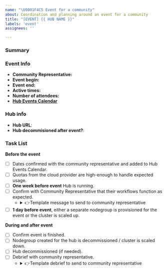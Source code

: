 ```yaml
---
name: "\U0001F4C5 Event for a community"
about: Coordination and planning around an event for a community
title: "[EVENT] {{ HUB NAME }}"
labels: 'event'
assignees: ''

---
```


### Summary

<!-- Please provide a short, one-sentence summary about this event. -->

### Event Info

<!-- Get this information from the community representative. -->

- **Community Representative:** <!-- The GitHub ID of the current representative for the Hub and Community, e.g. @octocat -->
- **Event begin:** <!-- The date that the event will start. -->
- **Event end:** <!-- The date that the event will end. -->
- **Active times:** <!-- What hours of the day will participants be active? (e.g., 5am - 5pm US/Pacific) -->
- **Number of attendees:** <!-- How many attendees should we expect simultaneously each day. -->
- [**Hub Events Calendar**](https://calendar.google.com/calendar/u/2?cid=Y19rdDg0c2g3YW5tMHNsb2NqczJzdTNqdnNvY0Bncm91cC5jYWxlbmRhci5nb29nbGUuY29t)

### Hub info

- **Hub URL**: <!-- The URL of the hub that will be used for the event -->
- **Hub decommisioned after event?**: <!-- Will this hub be decommissioned after the event is over? -->

### Task List

**Before the event**

- [ ] Dates confirmed with the community representative and added to Hub Events Calendar.
- [ ] Quotas from the cloud provider are high-enough to handle expected usage.
- [ ] **One week before event** Hub is running.
- [ ] Confirm with Community Representative that their workflows function as expected.
  - <details>
    <summary>👉Template message to send to community representative</summary>
    
    ```
    Hey {{ COMMUNITY REPRESENTATIVE }}, the date of your event is getting close!
    
    Could you please confirm that your hub environment is ready-to-go, and matches your hub's infrastructure setup, by ensuring the following things:
    - [ ] Confirm that the "Event Info" above is correct
    - [ ] On your hub: log-in and authentication works as-expected
    - [ ] `nbgitpuller` links you intend to use resolve properly
    - [ ] Your notebooks and content run as-expected
    ```
    
    </details>  
- [ ] **1 day before event**, either a separate nodegroup is provisioned for the event or the cluster is scaled up.

**During and after event**

- [ ] Confirm event is finished.
- [ ] Nodegroup created for the hub is decommissioned / cluster is scaled down.
- [ ] Hub decommissioned (if needed).
- [ ] Debrief with community representative.
  - <details>
    <summary>👉Template debrief to send to community representative</summary>
      
     ```
     Hey {{ COMMUNITY REPRESENTATIVE }}, your event appears to be over 🎉
     
     We hope that your hub worked out well for you! We are trying to understand where we can improve our hub infrastructure and setup around events, and would love any feedback that you're willing to give. Would you mind answering the following questions? If not, just let us know and that is no problem!
  
     - Did the infrastructure behave as expected?
     - Anything that was confusing or could be improved?
     - Any extra functionality you wish you would have had?
     - Could you share a story about how you used the hub?

     - Any other feedback that you'd like to share?
     
     ```

    </details>  
